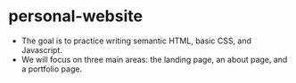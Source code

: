 # personal-website
- The goal  is to practice writing semantic HTML, basic CSS, and Javascript. 
- We will focus on three main areas: the landing page, an about page, and a portfolio page.


